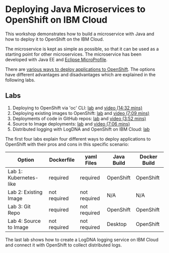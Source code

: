 
# Deploying Java Microservices to OpenShift on IBM Cloud

This workshop demonstrates how to build a microservice with Java and how to deploy it to OpenShift on the IBM Cloud.

The microservice is kept as simple as possible, so that it can be used as a starting point for other microservices. The microservice has been developed with Java EE and [Eclipse MicroProfile](https://microprofile.io/).

There are [various ways to deploy applications to OpenShift](http://heidloff.net/article/deploying-open-liberty-microservices-openshift/). The options have different advantages and disadvantages which are explained in the following labs.

## Labs

1. Deploying to OpenShift via 'oc' CLI: [lab](documentation/4-openshift.md) and [video (14:32 mins)](https://youtu.be/4MDfalo2Fg0)
2. Deploying existing images to OpenShift: [lab](documentation/5-existing-image.md) and [video (7:09 mins)](https://youtu.be/JhxsS7l6DhA)
3. Deployments of code in GitHub repos: [lab](documentation/6-github.md) and [video (3:52 mins)](https://youtu.be/b3upMuZOpsY)
4. Source to Image deployments: [lab](documentation/7-source-to-image.md) and [video (7:06 mins)](https://youtu.be/p6lVc6MDrcM)
5. Distributed logging with LogDNA and OpenShift on IBM Cloud: [lab](documentation/8-logdna-openshift.md)

The first four labs explain four different ways to deploy applications to OpenShift with their pros and cons in this specific scenario:

| Option | Dockerfile | yaml Files | Java Build | Docker Build |
| - | - | - | - | - |
| Lab 1: Kubernetes-like | required | required | OpenShift | OpenShift |
| Lab 2: Existing Image  | not required  | not required | N/A | N/A |
| Lab 3: Git Repo | required  | not required | OpenShift | OpenShift |
| Lab 4: Source to Image | not required | not required | Desktop | OpenShift |

The last lab shows how to create a LogDNA logging service on IBM Cloud and connect it with OpenShift to collect distributed logs.

